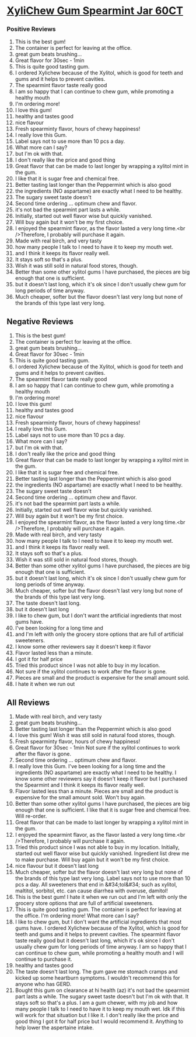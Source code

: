 # [XyliChew Gum Spearmint Jar 60CT](https://products.checkmycream.com/products/XyliChew-Gum-Spearmint-Jar-60CT.html)

### Positive Reviews

<ol>
      <li>This is the best gum!</li>
      <li>The container is perfect for leaving at the office.</li>
      <li>great gum  beats brushing...</li>
      <li>Great flavor for 30sec - 1min  </li>
      <li>This is quite good tasting gum.</li>
      <li>I ordered Xylichew because of the Xylitol, which is good for teeth and gums and it helps to prevent cavities.</li>
      <li>The spearmint flavor taste really good</li>
      <li>I am so happy that I can continue to chew gum, while promoting a healthy mouth</li>
      <li>I&#x27;m ordering more!</li>
      <li>I love this gum!</li>
      <li>healthy and tastes good</li>
      <li>nice flavour</li>
      <li>Fresh spearminty flavor, hours of chewy happiness!</li>
      <li>I really love this Gum.</li>
      <li>Label says not to use more than 10 pcs a day.  </li>
      <li>What more can I say?</li>
      <li>but I&#x27;m ok with that.</li>
      <li>I don&#x27;t really like the price and good thing</li>
      <li>Great flavor that can be made to last longer by wrapping a xylitol mint in the gum.</li>
      <li>I like that it is sugar free and chemical free.  </li>
      <li>Better tasting last longer than the Peppermint which is also good</li>
      <li>the ingredients (NO aspartame) are exactly what I need to be healthy.</li>
      <li>The sugary sweet taste doesn&#x27;t</li>
      <li>Second time ordering ... optimum chew and flavor.</li>
      <li>it&#x27;s not bad the spearmint part lasts a while.</li>
      <li>Initially,  started out well flavor wise but quickly vanished.</li>
      <li>Will buy again but it won&#x27;t be my first choice.</li>
      <li>I enjoyed the spearmint flavor, as the flavor lasted a very long time.&lt;br /&gt;Therefore, I probably will purchase it again.</li>
      <li>Made with real birch, and very tasty</li>
      <li>how many people I talk to I need to have it to keep my mouth wet.</li>
      <li>and I think it keeps its flavor really well.</li>
      <li>It stays soft so that&#x27;s a plus.</li>
      <li>Wish it was still sold in natural food stores, though.</li>
      <li>Better than some other xylitol gums I have purchased, the pieces are big enough that one is sufficient.  </li>
      <li>but it doesn&#x27;t last long, which it&#x27;s ok since I don&#x27;t usually chew gum for long periods of time anyway.</li>
      <li>Much cheaper, softer but the flavor doesn&#x27;t last very long but none of the brands of this type last very long.  </li>
</ol>


<h2>Negative Reviews</h2>
<ol>
<li> This is the best gum!</li>
<li> The container is perfect for leaving at the office.</li>
<li> great gum  beats brushing...</li>
<li> Great flavor for 30sec - 1min  </li>
<li> This is quite good tasting gum.</li>
<li> I ordered Xylichew because of the Xylitol, which is good for teeth and gums and it helps to prevent cavities.</li>
<li> The spearmint flavor taste really good</li>
<li> I am so happy that I can continue to chew gum, while promoting a healthy mouth</li>
<li> I&#x27;m ordering more!</li>
<li> I love this gum!</li>
<li> healthy and tastes good</li>
<li> nice flavour</li>
<li> Fresh spearminty flavor, hours of chewy happiness!</li>
<li> I really love this Gum.</li>
<li> Label says not to use more than 10 pcs a day.  </li>
<li> What more can I say?</li>
<li> but I&#x27;m ok with that.</li>
<li> I don&#x27;t really like the price and good thing</li>
<li> Great flavor that can be made to last longer by wrapping a xylitol mint in the gum.</li>
<li> I like that it is sugar free and chemical free.  </li>
<li> Better tasting last longer than the Peppermint which is also good</li>
<li> the ingredients (NO aspartame) are exactly what I need to be healthy.</li>
<li> The sugary sweet taste doesn&#x27;t</li>
<li> Second time ordering ... optimum chew and flavor.</li>
<li> it&#x27;s not bad the spearmint part lasts a while.</li>
<li> Initially,  started out well flavor wise but quickly vanished.</li>
<li> Will buy again but it won&#x27;t be my first choice.</li>
<li> I enjoyed the spearmint flavor, as the flavor lasted a very long time.&lt;br /&gt;Therefore, I probably will purchase it again.</li>
<li> Made with real birch, and very tasty</li>
<li> how many people I talk to I need to have it to keep my mouth wet.</li>
<li> and I think it keeps its flavor really well.</li>
<li> It stays soft so that&#x27;s a plus.</li>
<li> Wish it was still sold in natural food stores, though.</li>
<li> Better than some other xylitol gums I have purchased, the pieces are big enough that one is sufficient.  </li>
<li> but it doesn&#x27;t last long, which it&#x27;s ok since I don&#x27;t usually chew gum for long periods of time anyway.</li>
<li> Much cheaper, softer but the flavor doesn&#x27;t last very long but none of the brands of this type last very long.  </li>
<li> The taste doesn&#x27;t last long.  </li>
<li> but it doesn&#x27;t last long</li>
<li> I like to chew gum, but I don&#x27;t want the artificial ingredients that most gums have.</li>
<li> I&#x27;ve been looking for a long time and</li>
<li> and I&#x27;m left with only the grocery store options that are full of artificial sweeteners.</li>
<li> I know some other reviewers say it doesn&#x27;t keep it flavor</li>
<li> Flavor lasted less than a minute.</li>
<li> I got it for half price</li>
<li> Tried this product since I was not able to buy in my location.</li>
<li> Not sure if the xylitol continues to work after the flavor is gone.</li>
<li> Pieces are small and the product is expensive for the small amount sold.</li>
<li> I hate it when we run out</li>
</ol>

<h2>All Reviews</h2>

<ol>
    <li> Made with real birch, and very tasty</li>
    <li> great gum  beats brushing...</li>
    <li> Better tasting last longer than the Peppermint which is also good</li>
    <li> I love this gum! Wish it was still sold in natural food stores, though.</li>
    <li> Fresh spearminty flavor, hours of chewy happiness!</li>
    <li> Great flavor for 30sec - 1min  Not sure if the xylitol continues to work after the flavor is gone.</li>
    <li> Second time ordering ... optimum chew and flavor.</li>
    <li> I really love this Gum. I&#x27;ve been looking for a long time and the ingredients (NO aspartame) are exactly what I need to be healthy. I know some other reviewers say it doesn&#x27;t keep it flavor but I purchased the Spearmint and I think it keeps its flavor really well.</li>
    <li> Flavor lasted less than a minute. Pieces are small and the product is expensive for the small amount sold. Won&#x27;t buy again.</li>
    <li> Better than some other xylitol gums I have purchased, the pieces are big enough that one is sufficient.  I like that it is sugar free and chemical free.  Will re-order.</li>
    <li> Great flavor that can be made to last longer by wrapping a xylitol mint in the gum.</li>
    <li> I enjoyed the spearmint flavor, as the flavor lasted a very long time.&lt;br /&gt;Therefore, I probably will purchase it again.</li>
    <li> Tried this product since I was not able to buy in my location. Initially,  started out well flavor wise but quickly vanished. Ingredient list drew me to make purchase. Will buy again but it won&#x27;t be my first choice.</li>
    <li> nice flavour but it doesn&#x27;t last long</li>
    <li> Much cheaper, softer but the flavor doesn&#x27;t last very long but none of the brands of this type last very long.  Label says not to use more than 10 pcs a day.  All sweeteners that end in &amp;#34;tol&amp;#34; such as xylitol, maltitol, sorbitol, etc. can cause diarrhea with overuse, damitol!</li>
    <li> This is the best gum! I hate it when we run out and I&#x27;m left with only the grocery store options that are full of artificial sweeteners.</li>
    <li> This is quite good tasting gum. The container is perfect for leaving at the office. I&#x27;m ordering more! What more can I say?</li>
    <li> I like to chew gum, but I don&#x27;t want the artificial ingredients that most gums have. I ordered Xylichew because of the Xylitol, which is good for teeth and gums and it helps to prevent cavities. The spearmint flavor taste really good but it doesn&#x27;t last long, which it&#x27;s ok since I don&#x27;t usually chew gum for long periods of time anyway. I am so happy that I can continue to chew gum, while promoting a healthy mouth and I will continue to purchase it.</li>
    <li> healthy and tastes good</li>
    <li> The taste doesn&#x27;t last long.  The gum gave me stomach cramps and kicked up some  heartburn symptoms.  I wouldn&#x27;t recommend this for anyone who has GERD.</li>
    <li> Bought this gum on clearance at hi health  (az) it&#x27;s not bad the spearmint part lasts a while. The sugary sweet taste doesn&#x27;t but I&#x27;m ok with that. It stays soft so that&#x27;s a plus. I am a gum chewer, with my job and how many people I talk to I need to have it to keep my mouth wet. Idk if this will work for that situation but I like it. I don&#x27;t really like the price and good thing I got it for half price but I would recommend it. Anything to help lower the aspertaine intake.</li>
</ol>




